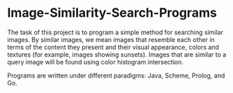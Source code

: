 # Image-Similarity-Search-Programs

The task of this project is to program a simple method for searching similar images. By similar images, we mean images that resemble each other in terms of the content they present and their visual appearance, colors and textures (for example, images showing sunsets). Images that are similar to a query image will be found using color histogram intersection. 

Programs are written under different paradigms: Java, Scheme, Prolog, and Go.
